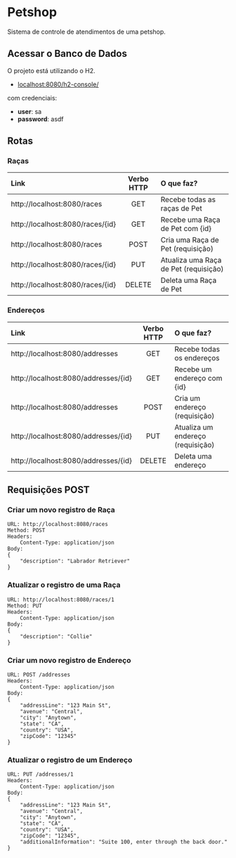 # Petshop

Sistema de controle de atendimentos de uma petshop.

<!-- Connect Database (java -cp  /home/cazevedo/.m2/repository/org/hsqldb/hsqldb/2.7.1/hsqldb-2.7.1.jar org.hsqldb.util.DatabaseManagerSwing) -->


## Acessar o Banco de Dados

O projeto está utilizando o H2.

- [localhost:8080/h2-console/](localhost:8080/h2-console/)

com credenciais:

- **user**: sa
- **password**: asdf

## Rotas

### Raças

| Link | Verbo HTTP | O que faz? |
| :--  | :-:        | :-         |
| http://localhost:8080/races        | GET    | Recebe todas as raças de Pet          |
| http://localhost:8080/races/\{id\} | GET    | Recebe uma Raça de Pet com \{id\}     |
| http://localhost:8080/races        | POST   | Cria uma Raça de Pet (requisição)     |
| http://localhost:8080/races/\{id\} | PUT    | Atualiza uma Raça de Pet (requisição) |
| http://localhost:8080/races/\{id\} | DELETE | Deleta uma Raça de Pet                |

### Endereços

| Link | Verbo HTTP | O que faz? |
| :--  | :-:        | :-         |
| http://localhost:8080/addresses        | GET    | Recebe todas os endereços         |
| http://localhost:8080/addresses/\{id\} | GET    | Recebe um endereço com \{id\}     |
| http://localhost:8080/addresses        | POST   | Cria um endereço (requisição)     |
| http://localhost:8080/addresses/\{id\} | PUT    | Atualiza um endereço (requisição) |
| http://localhost:8080/addresses/\{id\} | DELETE | Deleta uma endereço               |


## Requisições POST

### Criar um novo registro de Raça
```
URL: http://localhost:8080/races
Method: POST
Headers: 
    Content-Type: application/json
Body:
{
    "description": "Labrador Retriever"
}
```

### Atualizar o registro de uma Raça
```
URL: http://localhost:8080/races/1
Method: PUT
Headers: 
    Content-Type: application/json
Body:
{
    "description": "Collie"
}
```

### Criar um novo registro de Endereço
```
URL: POST /addresses
Headers:
	Content-Type: application/json
Body:
{
	"addressLine": "123 Main St",
	"avenue": "Central",	
	"city": "Anytown",
	"state": "CA",
	"country": "USA",
	"zipCode": "12345"
}
```

### Atualizar o registro de um Endereço

```
URL: PUT /addresses/1
Headers:
	Content-Type: application/json
Body:
{
	"addressLine": "123 Main St",
	"avenue": "Central",
	"city": "Anytown",
	"state": "CA",
	"country": "USA",
	"zipCode": "12345",
	"additionalInformation": "Suite 100, enter through the back door."
}
```

